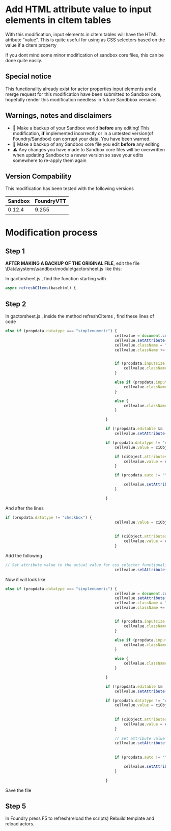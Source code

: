 # Add HTML attribute value to input elements in cItem tables
With this modification, input elements in cItem tables will have the HTML atribute "value".
This is quite useful for using as CSS selectors based on the value if a citem property

If you dont mind some minor modification of sandbox core files, this can be done quite easily.
## Special notice
This functionality already exist for actor properties input elements and a merge request for this modification have been submitted to Sandbox core,
hopefully render this modification needless in future Sandbbox versions

##  Warnings, notes and disclaimers
* :pushpin: Make a backup of your Sandbox world __**before**__ any editing! This modification, **if** implemented incorrectly or in a untested version(of Foundry/Sandbox) can corrupt your data. You have been warned.
* :pushpin: Make a backup of any Sandbox core file you edit __**before**__ any editing
* :warning: Any changes you have made to Sandbox core files will be overwritten when updating Sandbox to a newer version so save your edits somewhere to re-apply them again 


## Version Compability
This modification has been tested with the following versions  

Sandbox  | FoundryVTT
-------  | ----------
0.12.4   | 9.255

# Modification process

## Step 1

**AFTER MAKING A BACKUP OF THE ORIGINAL FILE**, edit the file \Data\systems\sandbox\module\gactorsheet.js like this:

In gactorsheet.js , find the function starting with 
``` javascript 
async refreshCItems(basehtml) {
```

## Step 2 
In gactorsheet.js , inside the method refreshCItems , find these lines of code
``` javascript
else if (propdata.datatype === "simplenumeric") {
                                                cellvalue = document.createElement("INPUT");
                                                cellvalue.setAttribute("type", "text");
                                                cellvalue.className = "table-input centertext";
                                                cellvalue.className += " " + propTable.data.data.inputgroup;


                                                if (propdata.inputsize == "M") {
                                                    cellvalue.className += " input-med";
                                                }

                                                else if (propdata.inputsize == "T") {
                                                    cellvalue.className += " table-tiny";
                                                }

                                                else {
                                                    cellvalue.className += " table-small";
                                                }

                                            }

                                            if (!propdata.editable && !game.user.isGM)
                                                cellvalue.setAttribute("readonly", true);

                                            if (propdata.datatype != "checkbox") {
                                                cellvalue.value = ciObject.attributes[propKey].value;

                                                if (ciObject.attributes[propKey].value == "") {
                                                    cellvalue.value = constantvalue;
                                                }

                                                if (propdata.auto != "") {

                                                    cellvalue.setAttribute("readonly", true);
                                                }

                                            }
```
And  after the lines
``` javascript
if (propdata.datatype != "checkbox") {
                                                cellvalue.value = ciObject.attributes[propKey].value;
                                                
                                                
                                                if (ciObject.attributes[propKey].value == "") {
                                                    cellvalue.value = constantvalue;
                                                }
```
Add the following
```javascript
// Set attribute value to the actual value for css selector functionality
                                                cellvalue.setAttribute("value", cellvalue.value);
```


Now it will look like 
```javascript
else if (propdata.datatype === "simplenumeric") {
                                                cellvalue = document.createElement("INPUT");
                                                cellvalue.setAttribute("type", "text");
                                                cellvalue.className = "table-input centertext";
                                                cellvalue.className += " " + propTable.data.data.inputgroup;


                                                if (propdata.inputsize == "M") {
                                                    cellvalue.className += " input-med";
                                                }

                                                else if (propdata.inputsize == "T") {
                                                    cellvalue.className += " table-tiny";
                                                }

                                                else {
                                                    cellvalue.className += " table-small";
                                                }

                                            }

                                            if (!propdata.editable && !game.user.isGM)
                                                cellvalue.setAttribute("readonly", true);

                                            if (propdata.datatype != "checkbox") {
                                                cellvalue.value = ciObject.attributes[propKey].value;
                                                
                                                
                                                if (ciObject.attributes[propKey].value == "") {
                                                    cellvalue.value = constantvalue;
                                                }
                                                  
                                                // Set attribute value to the actual value for css selector functionality
                                                cellvalue.setAttribute("value", cellvalue.value);
                                                
                                                
                                                if (propdata.auto != "") {

                                                    cellvalue.setAttribute("readonly", true);
                                                }

                                            }
```



Save the file
## Step 5 
In Foundry press F5 to refresh(reload the scripts) 
Rebuild template and reload actors.
